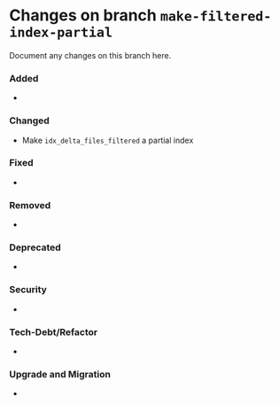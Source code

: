 # Changes on branch `make-filtered-index-partial`
Document any changes on this branch here.
### Added
- 

### Changed
- Make `idx_delta_files_filtered` a partial index

### Fixed
- 

### Removed
- 

### Deprecated
- 

### Security
- 

### Tech-Debt/Refactor
- 

### Upgrade and Migration
- 
